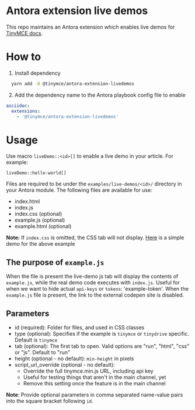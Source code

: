 # Antora extension live demos
This repo maintains an Antora extension which enables live demos for [TinyMCE docs](https://www.tiny.cloud/docs).

# How to
1. Install dependency
```bash
  yarn add -D @tinymce/antora-extension-livedemos
```

2. Add the dependency name to the Antora playbook config file to enable
```yml
asciidoc:
  extensions:
    - '@tinymce/antora-extension-livedemos'
```

# Usage
Use macro `liveDemo::<id>[]` to enable a live demo in your article. For example:

```
liveDemo::hello-world[]
```

Files are required to be under the `examples/live-demos/<id>/` directory in your Antora module. The following files are available for use:
  - index.html
  - index.js
  - index.css (optional)
  - example.js (optional)
  - example.html (optional)

**Note:** If `index.css` is omitted, the CSS tab will not display. [Here](./live-demos/hello-world/) is a simple demo for the above example

## The purpose of `example.js`
When the file is present the live-demo js tab will display the contents of `example.js`, while the real demo code executes with `index.js`. Useful for when we want to hide actual `api-keys` or `tokens`: 'example-token'. When the `example.js` file is present, the link to the external codepen site is disabled.

## Parameters
  - id (required): Folder for files, and used in CSS classes
  - type (optional): Specifies if the example is `tinymce` or `tinydrive` specific. Default is `tinymce`
  - tab (optional): The first tab to open. Valid options are "run", "html", "css" or "js". Default to "run"
  - height (optional - no default): `min-height` in pixels
  - script_url_override (optional - no default):
    - Override the full tinymce.min.js URL, including api key
    - Useful for testing things that aren't in the main channel, yet
    - Remove this setting once the feature is in the main channel

**Note**: Provide optional parameters in comma separated name-value pairs into the square bracket following `id`.
